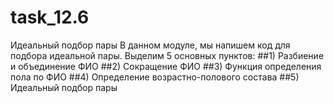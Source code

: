 # task_12.6
Идеальный подбор пары
В данном модуле, мы напишем код для подбора идеальной пары. Выделим 5 основных пунктов: 
##1) Разбиение и объединение ФИО
##2) Сокращение ФИО
##3) Функция определения пола по ФИО
##4) Определение возрастно-полового состава
##5) Идеальный подбор пары
